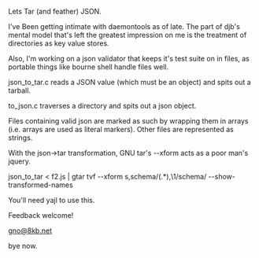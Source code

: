 Lets Tar (and feather) JSON. 

I've Been getting intimate with daemontools as of late. The part of
djb's mental model that's left the greatest impression on me is the
treatment of directories as key value stores. 

Also, I'm working on a json validator that keeps it's test suite on 
in files, as portable things like bourne shell handle files well.

json_to_tar.c reads a JSON value (which must be an object) and
spits out a tarball. 

to_json.c traverses a directory and spits out a json object.

Files containing valid json are marked as such by wrapping them in
arrays (i.e. arrays are used as literal markers). Other files are
represented as strings.

With the json->tar transformation, GNU tar's --xform acts as a poor
man's jquery.   

json_to_tar < f2.js | gtar tvf --xform s,schema/\(.*\),\1/schema/ --show-transformed-names

You'll need yajl to use this.

Feedback welcome!

gno@8kb.net

bye now.


